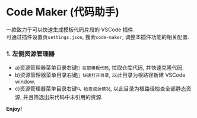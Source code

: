 # Code Maker (代码助手)

一款致力于可以快速生成模板代码片段的 VSCode 插件.  
可通过插件设置页`settings.json`, 搜索`code-maker`, 调整本插件功能的相关配置.

### 1. 左侧资源管理器

- a)资源管理器菜单目录右键`🎉 拉取模板代码`, 拉取仓库代码, 并快速克隆代码.
- b)资源管理器菜单目录右键`🎯 快速打开目录`, 以此目录为根路径新建 VSCode window.
- c)资源管理器菜单目录右键`🔍️ 检查资源情况`, 以此目录为根路径检查全部静态资源, 并且筛选出来代码中未引用的资源.

**Enjoy!**
